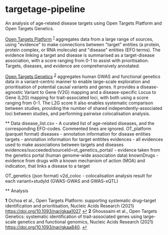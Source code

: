 # targetage-pipeline

An analysis of age-related disease targets using Open Targets Platform and Open Targets Genetics.

[Open Targets Platform](https://www.targetvalidation.org/) <sup id="a1">[1](#f1)</sup> aggregates data from a large range of sources, using "evidence" to make connections between "target" entities (a protein, protein complex, or RNA molecule) and "disease" entities (EFO terms). The evidence linking a target and disease is summarised as a target-disease association, with a score ranging from 0-1 to assist with prioritisation. Targets, diseases, and evidence are comprehensively annotated. 


[Open Targets Genetics](https://genetics.opentargets.org/) <sup id="a2">[2](#f2)</sup> aggregates human GWAS and functional genetics data in a variant-centric manner to enable large-scale exploration and prioritisation of potential causal variants and genes. It provides a disease-agnostic Variant to Gene (V2G) mapping and a disease-specific Locus to Gene (L2G) mapping for trait-associated loci, with both using a score ranging from 0-1. The L2G score  It also enables systematic comparison between studies, providing the number of shared independently-associated loci between studies, and performing pairwise colocalisation analysis. 
 

** Data
disease_list.csv - A curated list of age-related diseases, and the corresponding EFO-codes. Commented lines are ignored.
OT_platform (parquet format)
diseases - annotation information for disease entities
targets - annotation information for target entitites
evidences - all evidences used to make associations between targets and diseases
evidences/succeeded/sourceId\=ot_genetics_portal/ - evidence taken from the genetics portal (human genome-wide association data)
knownDrugs - evidence from drugs with a known mechanism of action (MOA) and indication, that links a disease to a target



OT_genetics (json format)
v2d_coloc - colocalisation analysis result for each variant+studyId (GWAS-GWAS and GWAS-xQTL)



** Analysis


<b id="f1">1</b> Ochoa et al., Open Targets Platform: supporting systematic drug–target identification and prioritisation, Nucleic Acids Research (2021) https://doi.org/10.1093/nar/gkaa1027 [↩](#a1)
<b id="f2">2</b> Ghoussaini et al., Open Targets Genetics: systematic identification of trait-associated genes using large-scale genetics and functional genomics, Nucleic Acids Research (2021) https://doi.org/10.1093/nar/gkaa840. [↩](#a2)
